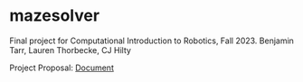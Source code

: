 # mazesolver
Final project for Computational Introduction to Robotics, Fall 2023. Benjamin Tarr, Lauren Thorbecke, CJ Hilty

Project Proposal: [Document](https://docs.google.com/document/d/1L3BXcEkl5osFuVqbmQCFDE4t8YIIgyJ52Oca9ltionI/edit)

